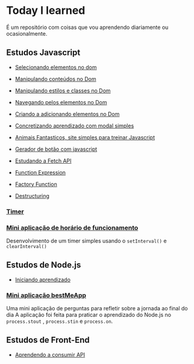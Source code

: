 
# Today I learned

É um repositório com coisas que vou aprendendo diariamente ou ocasionalmente.

  

## Estudos Javascript

  

- [Selecionando elementos no dom](https://github.com/alexmuniz96/todayilearned/tree/master/selecionando-elementos-dom)

- [Manipulando conteúdos no Dom](https://github.com/alexmuniz96/todayilearned/tree/master/manipulando-conteudos)

- [Manipulando estilos e classes no Dom](https://github.com/alexmuniz96/todayilearned/tree/master/manipulando-estilos-classes)

- [Navegando pelos elementos no Dom](https://github.com/alexmuniz96/todayilearned/tree/master/navegando-elementos-dom)

- [Criando a adicionando elementos no Dom](https://github.com/alexmuniz96/todayilearned/tree/master/criar-adicionar-elementos)

- [Concretizando aprendizado com modal simples](https://github.com/alexmuniz96/todayilearned/tree/master/Modal)

- [Animais Fantasticos, site simples para treinar Javascript](https://github.com/alexmuniz96/todayilearned/tree/master/origamidAnimaisFantasticos)

- [Gerador de botão com javascript](https://github.com/alexmuniz96/todayilearned/tree/master/buttonCreator)

- [Estudando a Fetch API](https://github.com/alexmuniz96/todayilearned/tree/master/fetch)

- [Function Expression](https://github.com/alexmuniz96/todayilearned/tree/master/function-expression)

- [Factory Function](https://github.com/alexmuniz96/todayilearned/tree/master/factory-function)

- [Destructuring](https://github.com/alexmuniz96/todayilearned/tree/master/destructuring)


### [Timer](https://github.com/alexmuniz96/todayilearned/tree/master/timer)

### [Mini aplicação de horário de funcionamento](https://github.com/alexmuniz96/todayilearned/tree/master/openingHours)

Desenvolvimento de um timer simples usando o  `setInterval()`  e  `clearInterval()`

## Estudos de Node.js

- [Iniciando aprendizado](https://github.com/alexmuniz96/todayilearned/blob/master/Node/estudos-de-node/iniciando-aprendizado.md)

### [Mini aplicação bestMeApp](https://github.com/alexmuniz96/todayilearned/tree/master/Node/estudos-de-node/bestMeApp)

Uma mini aplicação de perguntas para refletir sobre a jornada ao final do dia
A aplicação foi feita para praticar o aprendizado do Node.js no `process.stout` , `process.stin` e `process.on`.

## Estudos de Front-End

- [Aprendendo a consumir API ](https://github.com/alexmuniz96/todayilearned/tree/master/consuming-api)